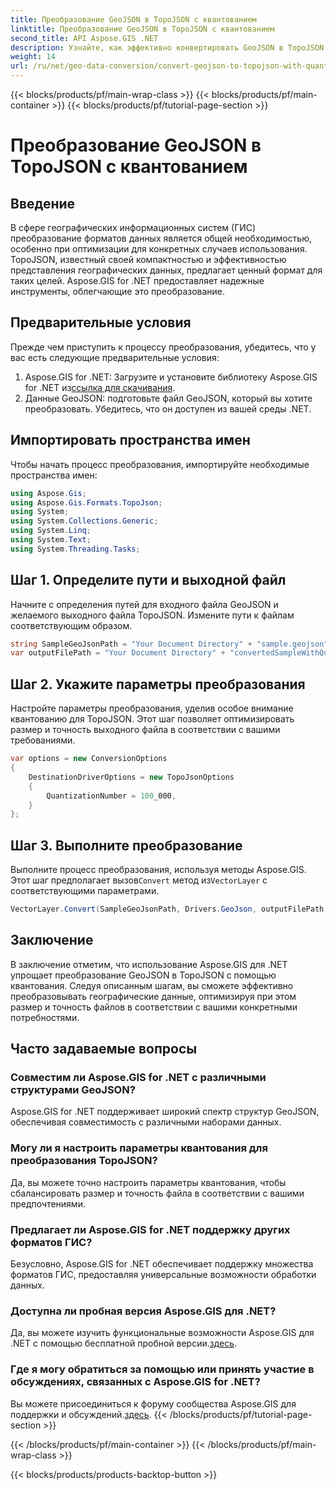 ```yaml
---
title: Преобразование GeoJSON в TopoJSON с квантованием
linktitle: Преобразование GeoJSON в TopoJSON с квантованием
second_title: API Aspose.GIS .NET
description: Узнайте, как эффективно конвертировать GeoJSON в TopoJSON с помощью квантования с помощью Aspose.GIS for .NET, оптимизируя размер и точность файла.
weight: 14
url: /ru/net/geo-data-conversion/convert-geojson-to-topojson-with-quantization/
---
```


{{< blocks/products/pf/main-wrap-class >}}
{{< blocks/products/pf/main-container >}}
{{< blocks/products/pf/tutorial-page-section >}}

# Преобразование GeoJSON в TopoJSON с квантованием

## Введение
В сфере географических информационных систем (ГИС) преобразование форматов данных является общей необходимостью, особенно при оптимизации для конкретных случаев использования. TopoJSON, известный своей компактностью и эффективностью представления географических данных, предлагает ценный формат для таких целей. Aspose.GIS for .NET предоставляет надежные инструменты, облегчающие это преобразование.
## Предварительные условия
Прежде чем приступить к процессу преобразования, убедитесь, что у вас есть следующие предварительные условия:
1.  Aspose.GIS for .NET: Загрузите и установите библиотеку Aspose.GIS for .NET из[ссылка для скачивания](https://releases.aspose.com/gis/net/).
2. Данные GeoJSON: подготовьте файл GeoJSON, который вы хотите преобразовать. Убедитесь, что он доступен из вашей среды .NET.

## Импортировать пространства имен
Чтобы начать процесс преобразования, импортируйте необходимые пространства имен:
```csharp
using Aspose.Gis;
using Aspose.Gis.Formats.TopoJson;
using System;
using System.Collections.Generic;
using System.Linq;
using System.Text;
using System.Threading.Tasks;
```
## Шаг 1. Определите пути и выходной файл
Начните с определения путей для входного файла GeoJSON и желаемого выходного файла TopoJSON. Измените пути к файлам соответствующим образом.
```csharp
string SampleGeoJsonPath = "Your Document Directory" + "sample.geojson";
var outputFilePath = "Your Document Directory" + "convertedSampleWithQuantization_out.topojson";
```
## Шаг 2. Укажите параметры преобразования
Настройте параметры преобразования, уделив особое внимание квантованию для TopoJSON. Этот шаг позволяет оптимизировать размер и точность выходного файла в соответствии с вашими требованиями.
```csharp
var options = new ConversionOptions
{
    DestinationDriverOptions = new TopoJsonOptions
    {
        QuantizationNumber = 100_000,
    }
};
```
## Шаг 3. Выполните преобразование
 Выполните процесс преобразования, используя методы Aspose.GIS. Этот шаг предполагает вызов`Convert` метод из`VectorLayer` с соответствующими параметрами.
```csharp
VectorLayer.Convert(SampleGeoJsonPath, Drivers.GeoJson, outputFilePath, Drivers.TopoJson, options);
```

## Заключение
В заключение отметим, что использование Aspose.GIS для .NET упрощает преобразование GeoJSON в TopoJSON с помощью квантования. Следуя описанным шагам, вы сможете эффективно преобразовывать географические данные, оптимизируя при этом размер и точность файлов в соответствии с вашими конкретными потребностями.
## Часто задаваемые вопросы
### Совместим ли Aspose.GIS for .NET с различными структурами GeoJSON?
Aspose.GIS for .NET поддерживает широкий спектр структур GeoJSON, обеспечивая совместимость с различными наборами данных.
### Могу ли я настроить параметры квантования для преобразования TopoJSON?
Да, вы можете точно настроить параметры квантования, чтобы сбалансировать размер и точность файла в соответствии с вашими предпочтениями.
### Предлагает ли Aspose.GIS for .NET поддержку других форматов ГИС?
Безусловно, Aspose.GIS for .NET обеспечивает поддержку множества форматов ГИС, предоставляя универсальные возможности обработки данных.
### Доступна ли пробная версия Aspose.GIS для .NET?
 Да, вы можете изучить функциональные возможности Aspose.GIS для .NET с помощью бесплатной пробной версии.[здесь](https://releases.aspose.com/).
### Где я могу обратиться за помощью или принять участие в обсуждениях, связанных с Aspose.GIS for .NET?
 Вы можете присоединиться к форуму сообщества Aspose.GIS для поддержки и обсуждений.[здесь](https://forum.aspose.com/c/gis/33).
{{< /blocks/products/pf/tutorial-page-section >}}

{{< /blocks/products/pf/main-container >}}
{{< /blocks/products/pf/main-wrap-class >}}

{{< blocks/products/products-backtop-button >}}
